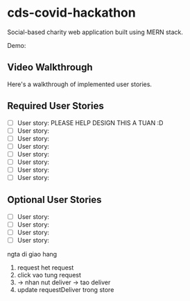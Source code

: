 # cds-covid-hackathon

Social-based charity web application built using MERN stack.

Demo:

## Video Walkthrough

Here's a walkthrough of implemented user stories.

<!-- ![](http://g.recordit.co/cURdPMSHT2.gif) -->

<!-- ## Code Reviews

This code was reviewed by @username and @otherusername.

* [Link to PR #X](#) - reviewed by @username.
* [Link to PR #Y](#) - reviewed by @otherusername.    -->

## Required User Stories

- [ ] User story: PLEASE HELP DESIGN THIS A TUAN :D
- [ ] User story:
- [ ] User story:
- [ ] User story:
- [ ] User story:
- [ ] User story:
- [ ] User story:
- [ ] User story:

## Optional User Stories

- [ ] User story:
- [ ] User story:
- [ ] User story:
- [ ] User story:

ngta di giao hang

1. request het request
2. click vao tung request
3. -> nhan nut deliver -> tao deliver
4. update requestDeliver trong store
